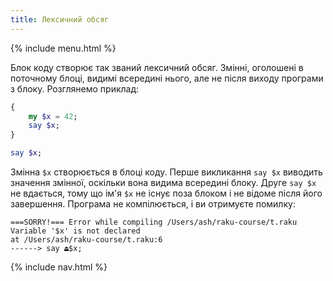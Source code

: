 ```yaml
---
title: Лексичний обсяг
---
```


{% include menu.html %}

Блок коду створює так званий лексичний обсяг. Змінні, оголошені в поточному блоці, видимі всередині нього, але не після виходу програми з блоку. Розглянемо приклад:

```raku
{
    my $x = 42;
    say $x;
}

say $x;
```

Змінна `$x` створюється в блоці коду. Перше викликання `say $x` виводить значення змінної, оскільки вона видима всередині блоку. Друге `say $x` не вдається, тому що ім'я `$x` не існує поза блоком і не відоме після його завершення. Програма не компілюється, і ви отримуєте помилку:

    ===SORRY!=== Error while compiling /Users/ash/raku-course/t.raku
    Variable '$x' is not declared
    at /Users/ash/raku-course/t.raku:6
    ------> say ⏏$x;

{% include nav.html %}